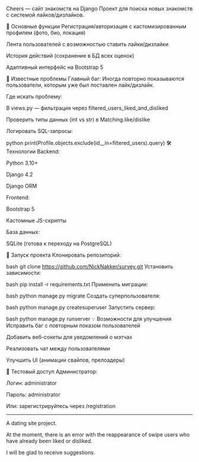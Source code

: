 Cheers — сайт знакомств на Django
Проект для поиска новых знакомств с системой лайков/дизлайков.

📌 Основные функции
Регистрация/авторизация с кастомизированным профилем (фото, био, локация)

Лента пользователей с возможностью ставить лайки/дизлайки

История действий (сохранение в БД всех оценок)

Адаптивный интерфейс на Bootstrap 5

🐞 Известные проблемы
Главный баг:
Иногда повторно показываются пользователи, которым уже был поставлен лайк/дизлайк.

Где искать проблему:

В views.py — фильтрация через filtered_users_liked_and_disliked

Проверить типы данных (int vs str) в Matching.like/dislike

Логировать SQL-запросы:

python
print(Profile.objects.exclude(id__in=filtered_users).query)
🛠 Технологии
Backend:

Python 3.10+

Django 4.2

Django ORM

Frontend:

Bootstrap 5

Кастомные JS-скрипты

База данных:

SQLite (готова к переходу на PostgreSQL)

🚀 Запуск проекта
Клонировать репозиторий:

bash
git clone https://github.com/NickNakker/survey.git
Установить зависимости:

bash
pip install -r requirements.txt
Применить миграции:

bash
python manage.py migrate
Создать суперпользователя:

bash
python manage.py createsuperuser
Запустить сервер:

bash
python manage.py runserver
💡 Возможности для улучшения
Исправить баг с повторным показом пользователей

Добавить веб-сокеты для уведомлений о мэтчах

Реализовать чат между пользователями

Улучшить UI (анимации свайпов, прелоадеры)

🔐 Тестовый доступ
Администратор:

Логин: administrator

Пароль: administrator

Или: зарегистрируйтесь через /registration


_________________________
A dating site project.

At the moment, there is an error with the reappearance of swipe users who have already been liked or disliked.

I will be glad to receive suggestions.
